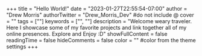 +++
title = "Hello World!"
date = "2023-01-27T22:55:54-07:00"
author = "Drew Morris"
authorTwitter = "Drew_Morris_Dev" #do not include @
cover = ""
tags = [""]
keywords = ["", ""]
description = "Welcome weary traveler. Here I showcase some of my favorite projects and link together all of my online presences. Explore and Enjoy :D"
showFullContent = false
readingTime = false
hideComments = false
color = "" #color from the theme settings
+++
